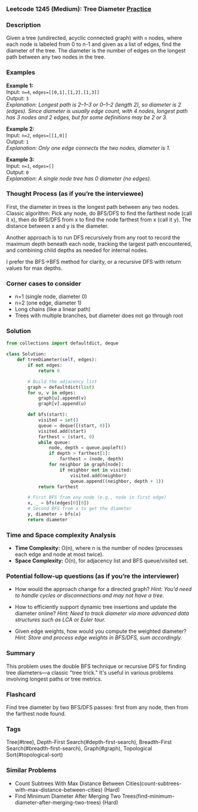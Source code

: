 ### Leetcode 1245 (Medium): Tree Diameter [Practice](https://leetcode.com/problems/tree-diameter)

### Description  
Given a tree (undirected, acyclic connected graph) with `n` nodes, where each node is labeled from 0 to n-1 and given as a list of edges, find the diameter of the tree. The diameter is the number of edges on the longest path between any two nodes in the tree.

### Examples  
**Example 1:**  
Input: `n=4`, `edges=[[0,1],[1,2],[1,3]]`  
Output: `3`  
*Explanation: Longest path is 2–1–3 or 0–1–2 (length 2),  so diameter is 2 (edges). Since diameter is usually edge count, with 4 nodes, longest path has 3 nodes and 2 edges, but for some definitions may be 2 or 3.*

**Example 2:**  
Input: `n=2`, `edges=[[1,0]]`  
Output: `1`  
*Explanation: Only one edge connects the two nodes, diameter is 1.*

**Example 3:**  
Input: `n=1`, `edges=[]`  
Output: `0`  
*Explanation: A single node tree has 0 diameter (no edges).* 

### Thought Process (as if you’re the interviewee)  
First, the diameter in trees is the longest path between any two nodes. Classic algorithm: Pick any node, do BFS/DFS to find the farthest node (call it x), then do BFS/DFS from x to find the node farthest from x (call it y). The distance between x and y is the diameter.

Another approach is to run DFS recursively from any root to record the maximum depth beneath each node, tracking the largest path encountered, and combining child depths as needed for internal nodes.

I prefer the BFS→BFS method for clarity, or a recursive DFS with return values for max depths.

### Corner cases to consider  
- n=1 (single node, diameter 0)
- n=2 (one edge, diameter 1)
- Long chains (like a linear path)
- Trees with multiple branches, but diameter does not go through root

### Solution

```python
from collections import defaultdict, deque

class Solution:
    def treeDiameter(self, edges):
        if not edges:
            return 0

        # Build the adjacency list
        graph = defaultdict(list)
        for u, v in edges:
            graph[u].append(v)
            graph[v].append(u)

        def bfs(start):
            visited = set()
            queue = deque([(start, 0)])
            visited.add(start)
            farthest = (start, 0)
            while queue:
                node, depth = queue.popleft()
                if depth > farthest[1]:
                    farthest = (node, depth)
                for neighbor in graph[node]:
                    if neighbor not in visited:
                        visited.add(neighbor)
                        queue.append((neighbor, depth + 1))
            return farthest

        # First BFS from any node (e.g., node in first edge)
        x, _ = bfs(edges[0][0])
        # Second BFS from x to get the diameter
        y, diameter = bfs(x)
        return diameter
```

### Time and Space complexity Analysis  
- **Time Complexity:** O(n), where n is the number of nodes (processes each edge and node at most twice).
- **Space Complexity:** O(n), for adjacency list and BFS queue/visited set.

### Potential follow-up questions (as if you’re the interviewer)  
- How would the approach change for a directed graph?
  *Hint: You’d need to handle cycles or disconnections and may not have a tree.*

- How to efficiently support dynamic tree insertions and update the diameter online?
  *Hint: Need to track diameter via more advanced data structures such as LCA or Euler tour.*

- Given edge weights, how would you compute the weighted diameter?
  *Hint: Store and process edge weights in BFS/DFS, sum accordingly.*

### Summary
This problem uses the double BFS technique or recursive DFS for finding tree diameters—a classic "tree trick." It's useful in various problems involving longest paths or tree metrics.


### Flashcard
Find tree diameter by two BFS/DFS passes: first from any node, then from the farthest node found.

### Tags
Tree(#tree), Depth-First Search(#depth-first-search), Breadth-First Search(#breadth-first-search), Graph(#graph), Topological Sort(#topological-sort)

### Similar Problems
- Count Subtrees With Max Distance Between Cities(count-subtrees-with-max-distance-between-cities) (Hard)
- Find Minimum Diameter After Merging Two Trees(find-minimum-diameter-after-merging-two-trees) (Hard)